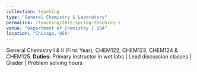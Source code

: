 ```yaml
---
collection: teaching
type: "General Chemistry & Laboratory"
permalink: /teaching/2015-spring-teaching-1
venue: "Department of Chemistry | USA"
location: "Chicago, USA"
---
```


General Chemistry I & II (First Year); CHEM122, CHEM123, CHEM124 & CHEM125.
**Duties:** Primary instructor in wet labs | Lead discussion classes | Grader | Problem solving hours
